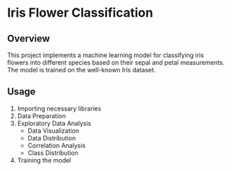 # Iris Flower Classification

## Overview

This project implements a machine learning model for classifying iris flowers into different species based on their sepal and petal measurements. The model is trained on the well-known Iris dataset.

## Usage

1. Importing necessary libraries
2. Data Preparation
3. Exploratory Data Analysis
   - Data Visualization
   - Data Distribution
   - Correlation Analysis
   - Class Distribution
4. Training the model




